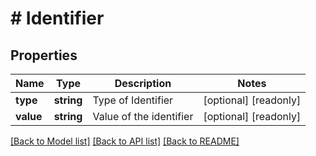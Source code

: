# # Identifier

## Properties

Name | Type | Description | Notes
------------ | ------------- | ------------- | -------------
**type** | **string** | Type of Identifier | [optional] [readonly]
**value** | **string** | Value of the identifier | [optional] [readonly]

[[Back to Model list]](../../README.md#models) [[Back to API list]](../../README.md#endpoints) [[Back to README]](../../README.md)

